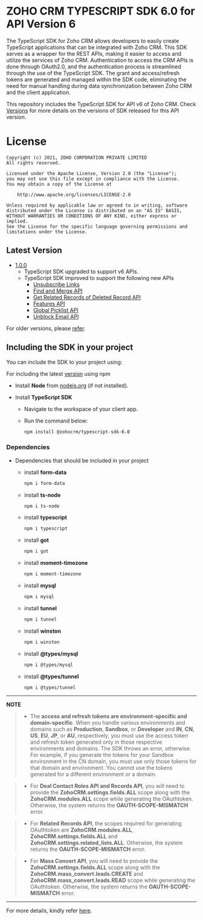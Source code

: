 # ZOHO CRM TYPESCRIPT SDK 6.0 for API Version 6

The TypeScript SDK for Zoho CRM allows developers to easily create TypeScript applications that can be integrated with Zoho CRM. This SDK serves as a wrapper for the REST APIs, making it easier to access and utilize the services of Zoho CRM. 
Authentication to access the CRM APIs is done through OAuth2.0, and the authentication process is streamlined through the use of the TypeScript SDK. The grant and access/refresh tokens are generated and managed within the SDK code, eliminating the need for manual handling during data synchronization between Zoho CRM and the client application.

This repository includes the TypeScript SDK for API v6 of Zoho CRM. Check [Versions](https://github.com/zoho/zohocrm-typescript-sdk-6.0/releases) for more details on the versions of SDK released for this API version.

License
=======

    Copyright (c) 2021, ZOHO CORPORATION PRIVATE LIMITED 
    All rights reserved. 

    Licensed under the Apache License, Version 2.0 (the "License"); 
    you may not use this file except in compliance with the License. 
    You may obtain a copy of the License at 
    
        http://www.apache.org/licenses/LICENSE-2.0 
    
    Unless required by applicable law or agreed to in writing, software 
    distributed under the License is distributed on an "AS IS" BASIS, 
    WITHOUT WARRANTIES OR CONDITIONS OF ANY KIND, either express or implied. 
    See the License for the specific language governing permissions and 
    limitations under the License.

## Latest Version

- [1.0.0](/versions/1.0.0/README.md)
    - TypeScript SDK upgraded to support v6 APIs.
    - TypeScript SDK improved to support the following new APIs
        - [Unsubscribe Links](https://www.zoho.com/crm/developer/docs/api/v6/get-unsubscribe-links.html)
        - [Find and Merge API](https://www.zoho.com/crm/developer/docs/api/v6/merge-records.html)
        - [Get Related Records of Deleted Record API](https://www.zoho.com/crm/developer/docs/api/v6/get-related-records-of-deleted-record.html)
        - [Features API](https://www.zoho.com/crm/developer/docs/api/v6/get-features.html)
        - [Global Picklist API](https://www.zoho.com/crm/developer/docs/api/v6/get-global-picklist.html)
        - [Unblock Email API](https://www.zoho.com/crm/developer/docs/api/v6/unblock-emails.html)


For older versions, please [refer](https://github.com/zoho/zohocrm-typescript-sdk-6.0/releases).


## Including the SDK in your project
You can include the SDK to your project using:

For including the latest [version](https://github.com/zoho/zohocrm-typescript-sdk-6.0/releases/tag/1.0.0) using npm

  - Install **Node** from [nodejs.org](https://nodejs.org/en/download/) (if not installed).

  - Install **TypeScript SDK**

    - Navigate to the workspace of your client app.
    
    - Run the command below:

        ```sh
        npm install @zohocrm/typescript-sdk-6.0
        ```
### Dependencies

- Dependencies that should be included in your project

  - install **form-data**
    ```sh
    npm i form-data
    ```
  - install **ts-node**
    ```sh
    npm i ts-node
    ```
  - install **typescript**
    ```sh
    npm i typescript
    ```
  - install **got**
    ```sh
    npm i got
    ```
  - install **moment-timezone**
    ```sh
    npm i moment-timezone
    ```
  - install **mysql**
    ```sh
    npm i mysql
    ```
  - install **tunnel**
    ```sh
    npm i tunnel
    ```
  - install **winston**
    ```sh
    npm i winston
    ```
  - install **@types/mysql**
    ```sh
    npm i @types/mysql
    ```
  - install **@types/tunnel**
    ```sh
    npm i @types/tunnel
    ```
---

**NOTE** 

> - The **access and refresh tokens are environment-specific and domain-specific**. When you handle various environments and domains such as **Production**, **Sandbox**, or **Developer** and **IN**, **CN**, **US**, **EU**, **JP**, or **AU**, respectively, you must use the access token and refresh token generated only in those respective environments and domains. The SDK throws an error, otherwise.
For example, if you generate the tokens for your Sandbox environment in the CN domain, you must use only those tokens for that domain and environment. You cannot use the tokens generated for a different environment or a domain.

> - For **Deal Contact Roles API and Records API**, you will need to provide the **ZohoCRM.settings.fields.ALL** scope along with the **ZohoCRM.modules.ALL** scope while generating the OAuthtoken. Otherwise, the system returns the **OAUTH-SCOPE-MISMATCH** error.

> - For **Related Records API**, the scopes required for generating OAuthtoken are **ZohoCRM.modules.ALL**, **ZohoCRM.settings.fields.ALL** and **ZohoCRM.settings.related_lists.ALL**. Otherwise, the system returns the **OAUTH-SCOPE-MISMATCH** error.

> - For **Mass Convert API**, you will need to provide the **ZohoCRM.settings.fields.ALL** scope along with the **ZohoCRM.mass_convert.leads.CREATE** and **ZohoCRM.mass_convert.leads.READ** scope while generating the OAuthtoken. Otherwise, the system returns the **OAUTH-SCOPE-MISMATCH** error.

---
For more details, kindly refer [here](/versions/1.0.0/README.md).
